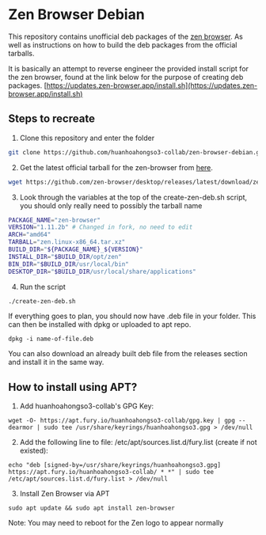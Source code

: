 # Zen Browser Debian
This repository contains unofficial deb packages of the [zen browser](https://zen-browser.app/). As well as 
instructions on how to build the deb packages from the official tarballs. 

It is basically an attempt to reverse engineer the provided install script
for the zen browser, found at the link below for the purpose of creating deb packages.
[https://updates.zen-browser.app/install.sh](https://updates.zen-browser.app/install.sh)

## Steps to recreate
1. Clone this repository and enter the folder
```bash 
git clone https://github.com/huanhoahongso3-collab/zen-browser-debian.git & cd zen-browser-debian
```

2. Get the latest official tarball for the zen-browser from [here](https://github.com/zen-browser/desktop/releases). 
```bash
wget https://github.com/zen-browser/desktop/releases/latest/download/zen.linux-x86_64.tar.xz
```

3. Look through the variables at the top of the create-zen-deb.sh script, you
   should only really need to possibly the tarball name
```bash
PACKAGE_NAME="zen-browser"
VERSION="1.11.2b" # Changed in fork, no need to edit
ARCH="amd64"
TARBALL="zen.linux-x86_64.tar.xz"
BUILD_DIR="${PACKAGE_NAME}_${VERSION}"
INSTALL_DIR="$BUILD_DIR/opt/zen"
BIN_DIR="$BUILD_DIR/usr/local/bin"
DESKTOP_DIR="$BUILD_DIR/usr/local/share/applications"
```

4. Run the script
```bash
./create-zen-deb.sh
```
If everything goes to plan, you should now have .deb file in your folder. This
can then be installed with dpkg or uploaded to apt repo.

```
dpkg -i name-of-file.deb
```

You can also download an already built deb file from the releases section and
install it in the same way. 


## How to install using APT?
1. Add huanhoahongso3-collab's GPG Key:
```
wget -O- https://apt.fury.io/huanhoahongso3-collab/gpg.key | gpg --dearmor | sudo tee /usr/share/keyrings/huanhoahongso3.gpg > /dev/null
```
2. Add the following line to file: /etc/apt/sources.list.d/fury.list (create if not existed):
```
echo "deb [signed-by=/usr/share/keyrings/huanhoahongso3.gpg] https://apt.fury.io/huanhoahongso3-collab/ * *" | sudo tee /etc/apt/sources.list.d/fury.list > /dev/null
```
3. Install Zen Browser via APT
```
sudo apt update && sudo apt install zen-browser
```
Note: You may need to reboot for the Zen logo to appear normally

